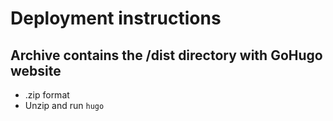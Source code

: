 # Deployment instructions

## Archive contains the /dist directory with GoHugo website

* .zip format
* Unzip and run `hugo`
